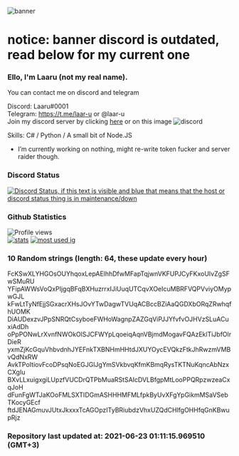 
![banner](https://raw.githubusercontent.com/stop-bark/stop-bark/master/banner4.png)
# notice: banner discord is outdated, read below for my current one


### Ello, I'm Laaru (not my real name).

You can contact me on discord and telegram  

Discord: Laaru#0001  
Telegram: https://t.me/laar-u or @laar-u  
Join my discord server by clicking [here](https://discord.gg/invite/monk) or on this image ![discord](https://discord.com/api/guilds/848458923136122901/embed.png)

Skills: C# / Python / A small bit of Node.JS  

- I’m currently working on nothing, might re-write token fucker and server raider though.

### Discord Status
[![Discord Status, if this text is visible and blue that means that the host or discord status thing is in maintenance/down](https://discord.c99.nl/widget/theme-4/739824148267925565.png)](https://discord.c99.nl/)

### Github Statistics
![Profile views](https://komarev.com/ghpvc/?username=Laar-u) <br> [![stats](https://github-readme-stats.vercel.app/api?username=Laar-u&show_icons=true&theme=synthwave)](https://github.com/anuraghazra/github-readme-stats) [![most used ig](https://github-readme-stats.vercel.app/api/top-langs/?username=Laar-u&layout=compact&theme=synthwave&show_icons=true&langs_count=10)]((https://github.com/anuraghazra/github-readme-stats))

### 10 Random strings (length: 64, these update every hour)
FcKSwXLYHGOsOUYhqoxLepAElhhDfwMFapTqjwnVKFUPJCyFKxoUIvZgSFwSMuRU
YFipAWWsVoQxPIjgqBFqBXHuzrrxIJiUuqUTCqvXOeIcuMBRFVQPVviyOMypwGJL
kFwLtTyNfEjjSGxacrXHsJOvYTwDagwTVUqACBccBZiAaQGDXbORqZRwhqfhUOMK
DiAUDexzvJPpSNRQtCsyboeFWHoWagnpZAZGqViPJJYfvfvOJHVzSLuACuxiAdDh
oPpPONwLrXvnfNWOkOlSJCFWYpLqoeiqAqnVBjmdMogavFQAzEklTiJbfOlrDieR
yxmZjKcGquVhbvdnhJYEFnkTXBNHmHHtdJXUYOycEVQkzFtkJhRwzmVMBvQdNxRW
AvkTPoItiovFcoDPsqNoEGJGlJgYmSVkbvqKfmKBmqRysTKTNuKqncAbNzxCXgIu
BXvLLxuigxgiLUpzfVUCDrQTPbMuaRStSAIcDVLBfgpMtLooPPQRpzwzeaCxqJoH
dFunFgWTJaKOoFMLSXTIDGmASHHHMFMLfpkByUvXFgYpGikmMSaVSebTKocyGEcf
ftdJENAGmuvJUtxJkxxxTcAGOpzITyBRiubdzVhxUZQdCHlfgOHHfqGnKBwupRjz

### Repository last updated at: 2021-06-23 01:11:15.969510 (GMT+3)
